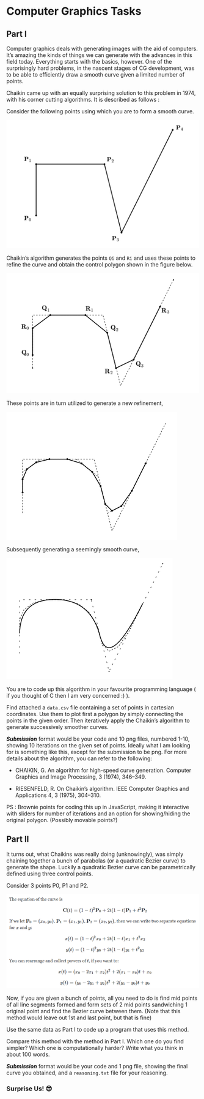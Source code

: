 # Computer Graphics Tasks

## Part I

Computer graphics deals with generating images with the aid of computers. It’s amazing the kinds of things we can generate with the advances in this field today. Everything starts with the basics, however. One of the surprisingly hard problems, in the nascent stages of CG development, was to be able to efficiently draw a smooth curve given a limited number of points.

Chaikin came up with an equally surprising solution to this problem in 1974, with his corner cutting algorithms. It is described as follows :

Consider the following points using which you are to form a smooth curve.

![Image 1](./media/gra1.png)

Chaikin’s algorithm generates the points `Qi` and `Ri` and uses these points to refine the curve and obtain the control polygon shown in the figure below.

![Image 2](./media/gra2.png)

These points are in turn utilized to generate a new refinement,

![Image 3](./media/gra3.png)

Subsequently generating a seemingly smooth curve,

![Image 4](./media/gra4.png)

You are to code up this algorithm in your favourite programming language ( if you thought of C then I am very concerned :) ).

Find attached a `data.csv` file containing a set of points in cartesian coordinates. Use them to plot first a polygon by simply connecting the points in the given order. Then iteratively apply the Chaikin’s algorithm to generate successively smoother curves.

**_Submission_** format would be your code and 10 png files, numbered 1-10, showing 10 iterations on the given set of points. Ideally what I am looking for is something like this, except for the submission to be png. For more details about the algorithm, you can refer to the following:

- CHAIKIN, G. An algorithm for high-speed curve generation. Computer Graphics and Image Processing, 3 (1974), 346–349.

- RIESENFELD, R. On Chaikin’s algorithm. IEEE Computer Graphics and Applications 4, 3 (1975), 304–310.

PS : Brownie points for coding this up in JavaScript, making it interactive with sliders for number of iterations and an option for showing/hiding the original polygon. (Possibly movable points?)

## Part II

It turns out, what Chaikins was really doing (unknowingly), was simply chaining together a bunch of parabolas (or a quadratic Bezier curve) to generate the shape. Luckily a quadratic Bezier curve can be parametrically defined using three control points.

Consider 3 points P0, P1 and P2.

![Image 4](./media/gra5.png)

Now, if you are given a bunch of points, all you need to do is find mid points of all line segments formed and form sets of 2 mid points sandwiching 1 original point and find the Bezier curve between them. (Note that this method would leave out 1st and last point, but that is fine)

Use the same data as Part I to code up a program that uses this method.

Compare this method with the method in Part I. Which one do you find simpler? Which one is computationally harder? Write what you think in about 100 words.

**_Submission_** format would be your code and 1 png file, showing the final curve you obtained, and a `reasoning.txt` file for your reasoning.

### Surprise Us! 😎
